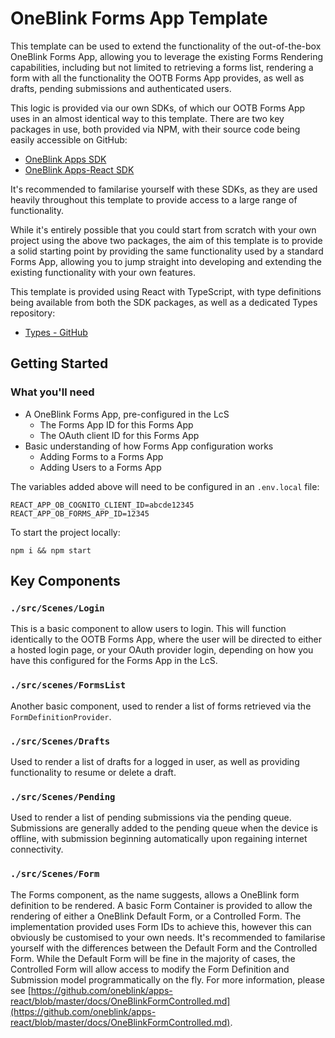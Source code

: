 # OneBlink Forms App Template

This template can be used to extend the functionality of the out-of-the-box OneBlink Forms App, allowing you to leverage the existing Forms Rendering capabilities, including but not limited to retrieving a forms list, rendering a form with all the functionality the OOTB Forms App provides, as well as drafts, pending submissions and authenticated users.

This logic is provided via our own SDKs, of which our OOTB Forms App uses in an almost identical way to this template. There are two key packages in use, both provided via NPM, with their source code being easily accessible on GitHub:

* [OneBlink Apps SDK](https://github.com/oneblink/apps)
* [OneBlink Apps-React SDK](https://github.com/oneblink/apps-react)

It's recommended to familarise yourself with these SDKs, as they are used heavily throughout this template to provide access to a large range of functionality.

While it's entirely possible that you could start from scratch with your own project using the above two packages, the aim of this template is to provide a solid starting point by providing the same functionality used by a standard Forms App, allowing you to jump straight into developing and extending the existing functionality with your own features.

This template is provided using React with TypeScript, with type definitions being available from both the SDK packages, as well as a dedicated Types repository:

* [Types - GitHub](https://github.com/oneblink/types)

## Getting Started

### What you'll need

* A OneBlink Forms App, pre-configured in the LcS
  - The Forms App ID for this Forms App
  - The OAuth client ID for this Forms App
* Basic understanding of how Forms App configuration works
  - Adding Forms to a Forms App
  - Adding Users to a Forms App

The variables added above will need to be configured in an `.env.local` file:
```
REACT_APP_OB_COGNITO_CLIENT_ID=abcde12345
REACT_APP_OB_FORMS_APP_ID=12345
```

To start the project locally:
```
npm i && npm start
```

## Key Components

### `./src/Scenes/Login`

This is a basic component to allow users to login. This will function identically to the OOTB Forms App, where the user will be directed to either a hosted login page, or your OAuth provider login, depending on how you have this configured for the Forms App in the LcS. 

### `./src/scenes/FormsList`

Another basic component, used to render a list of forms retrieved via the `FormDefinitionProvider`.

### `./src/Scenes/Drafts`

Used to render a list of drafts for a logged in user, as well as providing functionality to resume or delete a draft.

### `./src/Scenes/Pending`

Used to render a list of pending submissions via the pending queue. Submissions are generally added to the pending queue when the device is offline, with submission beginning automatically upon regaining internet connectivity.

### `./src/Scenes/Form`

The Forms component, as the name suggests, allows a OneBlink form definition to be rendered. A basic Form Container is provided to allow the rendering of either a OneBlink Default Form, or a Controlled Form. The implementation provided uses Form IDs to achieve this, however this can obviously be customised to your own needs. It's recommended to familarise yourself with the differences between the Default Form and the Controlled Form. While the Default Form will be fine in the majority of cases, the Controlled Form will allow access to modify the Form Definition and Submission model programmatically on the fly. For more information, please see [https://github.com/oneblink/apps-react/blob/master/docs/OneBlinkFormControlled.md](https://github.com/oneblink/apps-react/blob/master/docs/OneBlinkFormControlled.md).
